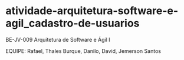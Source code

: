 # atividade-arquitetura-software-e-agil_cadastro-de-usuarios
BE-JV-009 Arquitetura de Software e Ágil I

EQUIPE:
Rafael, Thales Burque, Danilo, David, Jemerson Santos

